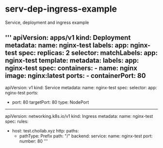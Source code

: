 # serv-dep-ingress-example
Service, deployment and ingress example

'''
apiVersion: apps/v1
kind: Deployment
metadata:
  name: nginx-test
  labels:
    app: nginx-test
spec:
  replicas: 2
  selector:
    matchLabels:
      app: nginx-test
  template:
    metadata:
      labels:
        app: nginx-test
    spec:
      containers:
      - name: nginx
        image: nginx:latest
        ports:
        - containerPort: 80
---
apiVersion: v1
kind: Service
metadata:
  name: nginx-test
spec:
  selector:
    app: nginx-test
  ports:
  - port: 80
    targetPort: 80
  type: NodePort
---
apiVersion: networking.k8s.io/v1
kind: Ingress
metadata:
  name: nginx-test
spec:
  rules:
  - host: test.choilab.xyz
    http:
      paths:
      - pathType: Prefix
        path: "/"
        backend:
          service:
            name: nginx-test
            port:
              number: 80
        '''
